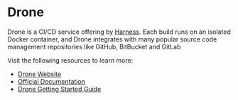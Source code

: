 # Drone

Drone is a CI/CD service offering by [Harness](https://harness.io/). Each build runs on an isolated Docker container, and Drone integrates with many popular source code management repositories like GitHub, BitBucket and GitLab

Visit the following resources to learn more:

- [Drone Website](https://www.drone.io/)
- [Official Documentation](https://docs.drone.io/)
- [Drone Getting Started Guide](https://docs.drone.io/server/overview/)
